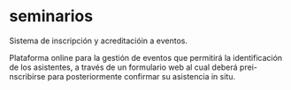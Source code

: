 # seminarios
Sistema de inscripción y acreditacióin a eventos.

Plataforma online para la gestión de eventos que permitirá la identificación de los asistentes, a través de 
un formulario web al cual deberá prei-nscribirse para posteriormente confirmar su asistencia in situ.


